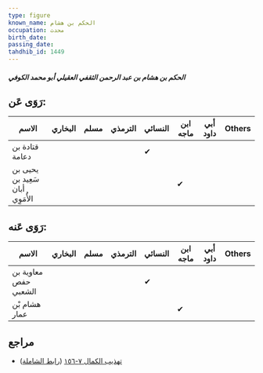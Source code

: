 ```yaml
---
type: figure
known_name: الحكم بن هشام
occupation: محدث
birth_date:
passing_date:
tahdhib_id: 1449
---
```

##### الحكم بن هشام بن عبد الرحمن الثقفي العقيلي أبو محمد الكوفي

## رَوَى عَن:
| الاسم                            | البخاري | مسلم | الترمذي | النسائي | ابن ماجه | أبي داود | Others |
| -------------------------------- | ------- | ---- | ------- | ------- | -------- | -------- | ------ |
| قتادة بن دعامة                   |         |      |         | ✔       |          |          |        |
| يحيى بن سَعِيد بن أبان الأُمَوِي |         |      |         |         | ✔        |          |        |
## رَوَى عَنه:
| الاسم                | البخاري | مسلم | الترمذي | النسائي | ابن ماجه | أبي داود | Others |
| -------------------- | ------- | ---- | ------- | ------- | -------- | -------- | ------ |
| معاوية بن حفص الشعبي |         |      |         | ✔       |          |          |        |
| هشام بْن عمار        |         |      |         |         | ✔        |          |        |
## مراجع
- [تهذيب الكمال ٧-١٥٦](obsidian://open?vault=Tahdhib-al-Kamal&file=Figures/١٤٤٩-الحكم%20بن%20هشام%20بن%20عبد%20الرحمن%20الثقفي%20العقيلي%20أبو%20محمد%20الكوفي) ([رابط الشاملة](https://shamela.ws/book/3722/3378))